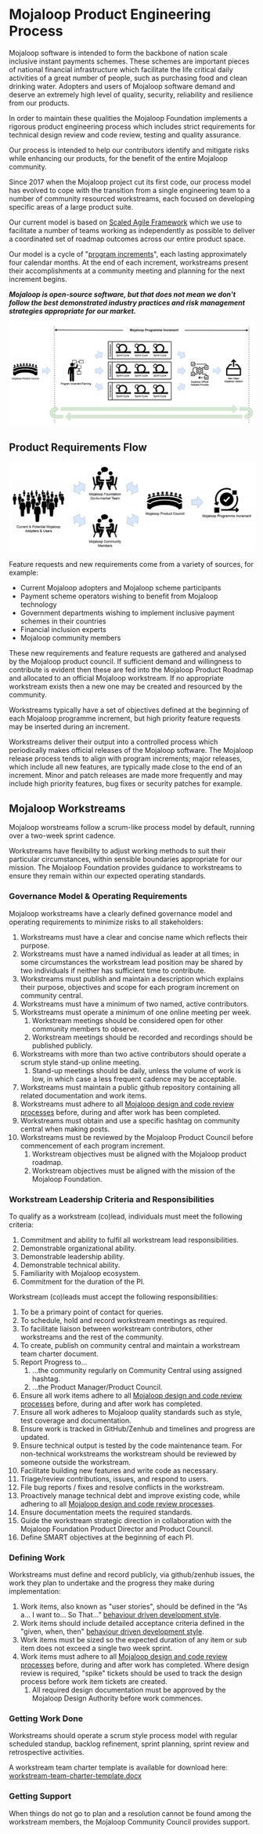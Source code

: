 # Mojaloop Product Engineering Process

Mojaloop software is intended to form the backbone of nation scale inclusive instant payments schemes. These schemes
are important pieces of national financial infrastructure which facilitate the life critical daily activities of a
great number of people, such as purchasing food and clean drinking water. Adopters and users of Mojaloop software demand
and deserve an extremely high level of quality, security, reliability and resilience from our products.

In order to maintain these qualities the Mojaloop Foundation implements a rigorous product engineering process which
includes strict requirements for technical design review and code review, testing and quality assurance.

Our process is intended to help our contributors identify and mitigate risks while enhancing our products, for the
benefit of the entire Mojaloop community.

Since 2017 when the Mojaloop project cut its first code, our process model has evolved to cope with the
transition from a single engineering team to a number of community resourced workstreams, each focused on developing
specific areas of a large product suite.

Our current model is based on [Scaled Agile Framework](https://scaledagileframework.com/) which we use to facilitate a
number of teams working as independently as possible to deliver a coordinated set of roadmap outcomes across our
entire product space.

Our model is a cycle of "[program increments](https://v5.scaledagileframework.com/program-increment/)", each lasting
approximately four calendar months. At the end of each increment, workstreams present their accomplishments at a
community meeting and planning for the next increment begins.

**_Mojaloop is open-source software, but that does not mean we don't follow the best demonstrated industry practices and
risk management strategies appropriate for our market._**

![Mojaloop Program Increments](./assets/mojaloop-product-engineering-process-overview.jpg)

## Product Requirements Flow

![Mojaloop Feature Flow](./assets/mojaloop-product-feature-flow.jpg)

Feature requests and new requirements come from a variety of sources, for example:

- Current Mojaloop adopters and Mojaloop scheme participants
- Payment scheme operators wishing to benefit from Mojaloop technology
- Government departments wishing to implement inclusive payment schemes in their countries
- Financial inclusion experts
- Mojaloop community members

These new requirements and feature requests are gathered and analysed by the Mojaloop product council. If sufficient
demand and willingness to contribute is evident then these are fed into the Mojaloop Product Roadmap and allocated to an
official Mojaloop workstream. If no appropriate workstream exists then a new one may be created and resourced by the
community.

Workstreams typically have a set of objectives defined at the beginning of each Mojaloop programme increment, but high
priority feature requests may be inserted during an increment.

Workstreams deliver their output into a controlled process which periodically makes official releases of the
Mojaloop software. The Mojaloop release process tends to align with program increments; major releases, which
include all new features, are typically made close to the end of an increment. Minor and patch releases are made more
frequently and may include high priority features, bug fixes or security patches for example.

## Mojaloop Workstreams

Mojaloop worstreams follow a scrum-like process model by default, running over a two-week sprint cadence.

Workstreams have flexibility to adjust working methods to suit their particular circumstances, within sensible
boundaries appropriate for our mission. The Mojaloop Foundation provides guidance to workstreams to ensure they remain
within our expected operating standards.

### Governance Model & Operating Requirements

Mojaloop workstreams have a clearly defined governance model and operating requirements to minimize risks to all
stakeholders:

1. Workstreams must have a clear and concise name which reflects their purpose.
2. Workstreams must have a named individual as leader at all times; in some circumstances the workstream lead position
   may be shared by two individuals if neither has sufficient time to contribute.
3. Workstreams must publish and maintain a description which explains their purpose, objectives and scope for each
   program increment on community central.
4. Workstreams must have a minimum of two named, active contributors.
5. Workstreams must operate a minimum of one online meeting per week.
    1. Workstream meetings should be considered open for other community members to observe.
    2. Workstream meetings should be recorded and recordings should be published publicly.
6. Workstreams with more than two active contributors should operate a scrum style stand-up online meeting.
    1. Stand-up meetings should be daily, unless the volume of work is low, in which case a less frequent cadence may
       be acceptable.
7. Workstreams must maintain a public github repository containing all related documentation and work items.
8. Workstreams must adhere to all [Mojaloop design and code review processes](./design-review.md) before, during
   and after work has been completed.
9. Workstreams must obtain and use a specific hashtag on community central when making posts.
10. Workstreams must be reviewed by the Mojaloop Product Council before commencement of each program increment.
    1. Workstream objectives must be aligned with the Mojaloop product roadmap.
    2. Workstream objectives must be aligned with the mission of the Mojaloop Foundation.

### Workstream Leadership Criteria and Responsibilities

To qualify as a workstream (co)lead, individuals must meet the following criteria:

1. Commitment and ability to fulfil all workstream lead responsibilities.
2. Demonstrable organizational ability.
3. Demonstrable leadership ability.
4. Demonstrable technical ability.
5. Familiarity with Mojaloop ecosystem.
6. Commitment for the duration of the PI.

Workstream (co)leads must accept the following responsibilities:

1. To be a primary point of contact for queries.
2. To schedule, hold and record workstream meetings as required.
3. To facilitate liaison between workstream contributors, other workstreams and the rest of the community.
4. To create, publish on community central and maintain a workstream team charter document. 
5. Report Progress to...
    1. ...the community regularly on Community Central using assigned hashtag.
    2. ...the Product Manager/Product Council.
6. Ensure all work items adhere to all [Mojaloop design and code review processes](./design-review.md) before, during
   and after work has completed.
7. Ensure all work adheres to Mojaloop quality standards such as style, test coverage and documentation.
8. Ensure work is tracked in GitHub/Zenhub and timelines and progress are updated.
9. Ensure technical output is tested by the code maintenance team. For non-technical workstreams the workstream should
   be reviewed by someone outside the workstream.
10. Facilitate building new features and write code as necessary.
11. Triage/review contributions, issues, and respond to users.
12. File bug reports / fixes and resolve conflicts in the workstream.
13. Proactively manage technical debt and improve existing code, while adhering to
    all  [Mojaloop design and code review processes](./design-review.md).
14. Ensure documentation meets the required standards.
15. Guide the workstream strategic direction in collaboration with the Mojaloop Foundation Product Director and Product
    Council.
16. Define SMART objectives at the beginning of each PI.

### Defining Work

Workstreams must define and record publicly, via github/zenhub issues, the work they plan to undertake and the
progress they make during implementation:

1. Work items, also known as "user stories", should be defined in
   the “As a... I want to... So That...”
   [behaviour driven development style](https://www.agilealliance.org/glossary/user-story-template/).
2. Work items should include detailed acceptance criteria defined in the "given, when,
   then" [behaviour driven development style](https://www.agilealliance.org/glossary/given-when-then/).
3. Work items must be sized so the expected duration of any item or sub item does not exceed a single two week sprint.
4. Work items must adhere to all [Mojaloop design and code review processes](./design-review.md) before, during and
   after work has completed. Where design review is required, "spike" tickets should be used to track the design process
   before work item tickets are created.
    1. All required design documentation must be approved by the Mojaloop Design Authority before work commences.

### Getting Work Done

Workstreams should operate a scrum style process model with regular scheduled standup, backlog refinement, sprint
planning, sprint review and retrospective activities.

A workstream team charter template is available for download here: [workstream-team-charter-template.docx](workstream-team-charter-template.docx)



### Getting Support

When things do not go to plan and a resolution cannot be found among the workstream members, the Mojaloop Community
Council provides support.

